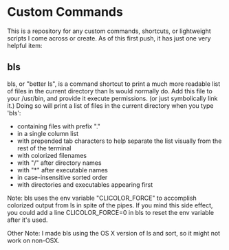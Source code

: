 Custom Commands
===============

This is a repository for any custom commands, shortcuts, or lightweight scripts I come across or create. As of this first push, it has just one very helpful item:

bls
---

bls, or "better ls", is a command shortcut to print a much more readable list of files in the current directory than ls would normally do. Add this file to your /usr/bin, and provide it execute permissions. (or just symbolically link it.) Doing so will print a list of files in the current directory when you type 'bls':
* containing files with prefix "."
* in a single column list
* with prepended tab characters to help separate the list visually from the rest of the terminal
* with colorized filenames
* with "/" after directory names
* with "*" after executable names
* in case-insensitive sorted order
* with directories and executables appearing first

Note: bls uses the env variable "CLICOLOR_FORCE" to accomplish colorized output from ls in spite of the pipes. If you mind this side effect, you could add a line CLICOLOR_FORCE=0 in bls to reset the env variable after it's used. 

Other Note: I made bls using the OS X version of ls and sort, so it might not work on non-OSX.
